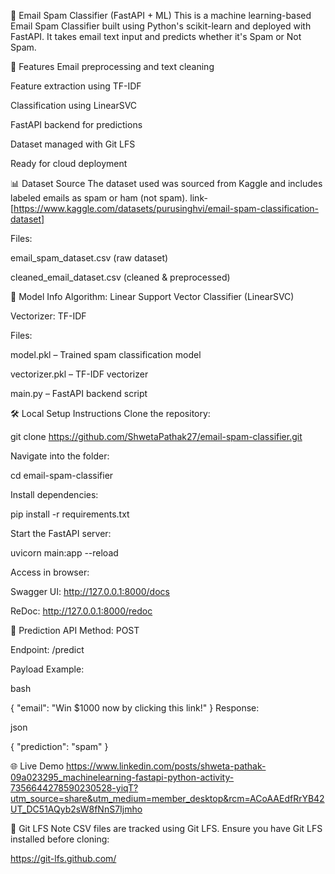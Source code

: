 📧 Email Spam Classifier (FastAPI + ML)
This is a machine learning-based Email Spam Classifier built using Python's scikit-learn and deployed with FastAPI. It takes email text input and predicts whether it's Spam or Not Spam.

🚀 Features
Email preprocessing and text cleaning

Feature extraction using TF-IDF

Classification using LinearSVC

FastAPI backend for predictions

Dataset managed with Git LFS

Ready for cloud deployment

📊 Dataset Source
The dataset used was sourced from Kaggle and includes labeled emails as spam or ham (not spam).
link-[https://www.kaggle.com/datasets/purusinghvi/email-spam-classification-dataset]

Files:

email_spam_dataset.csv (raw dataset)

cleaned_email_dataset.csv (cleaned & preprocessed)

🧠 Model Info
Algorithm: Linear Support Vector Classifier (LinearSVC)

Vectorizer: TF-IDF

Files:

model.pkl – Trained spam classification model

vectorizer.pkl – TF-IDF vectorizer

main.py – FastAPI backend script

🛠️ Local Setup Instructions
Clone the repository:

git clone https://github.com/ShwetaPathak27/email-spam-classifier.git

Navigate into the folder:

cd email-spam-classifier

Install dependencies:

pip install -r requirements.txt

Start the FastAPI server:

uvicorn main:app --reload

Access in browser:

Swagger UI: http://127.0.0.1:8000/docs

ReDoc: http://127.0.0.1:8000/redoc

🔮 Prediction API
Method: POST

Endpoint: /predict

Payload Example:

bash

{
  "email": "Win $1000 now by clicking this link!"
}
Response:

json

{
  "prediction": "spam"
}

🌐 Live Demo
https://www.linkedin.com/posts/shweta-pathak-09a023295_machinelearning-fastapi-python-activity-7356644278590230528-yiqT?utm_source=share&utm_medium=member_desktop&rcm=ACoAAEdfRrYB42UT_DC51AQyb2sW8fNnS7Ijmho

📁 Git LFS Note
CSV files are tracked using Git LFS. Ensure you have Git LFS installed before cloning:

https://git-lfs.github.com/

